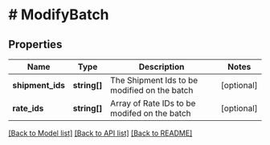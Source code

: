 # # ModifyBatch

## Properties

Name | Type | Description | Notes
------------ | ------------- | ------------- | -------------
**shipment_ids** | **string[]** | The Shipment Ids to be modified on the batch | [optional] 
**rate_ids** | **string[]** | Array of Rate IDs to be modifed on the batch | [optional] 

[[Back to Model list]](../../README.md#documentation-for-models) [[Back to API list]](../../README.md#documentation-for-api-endpoints) [[Back to README]](../../README.md)


